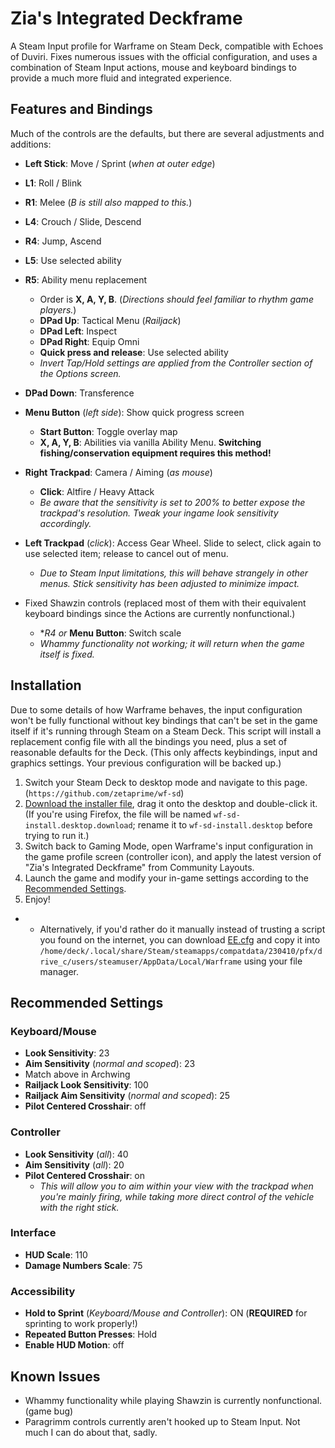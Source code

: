 # Zia's Integrated Deckframe
A Steam Input profile for Warframe on Steam Deck, compatible with Echoes of Duviri. Fixes numerous issues with the official configuration, and uses a combination of Steam Input actions, mouse and keyboard bindings to provide a much more fluid and integrated experience.

## Features and Bindings
Much of the controls are the defaults, but there are several adjustments and additions:
- **Left Stick**: Move / Sprint (*when at outer edge*)
- **L1**: Roll / Blink
- **R1**: Melee (*B is still also mapped to this.*)
- **L4**: Crouch / Slide, Descend
- **R4**: Jump, Ascend
- **L5**: Use selected ability
- **R5**: Ability menu replacement
  - Order is **X, A, Y, B**. (*Directions should feel familiar to rhythm game players.*)
  - **DPad Up**: Tactical Menu (*Railjack*)
  - **DPad Left**: Inspect
  - **DPad Right**: Equip Omni
  - **Quick press and release**: Use selected ability
  - *Invert Tap/Hold settings are applied from the Controller section of the Options screen.*
- **DPad Down**: Transference

- **Menu Button** (*left side*): Show quick progress screen
  - **Start Button**: Toggle overlay map
  - **X, A, Y, B**: Abilities via vanilla Ability Menu. **Switching fishing/conservation equipment requires this method!**

- **Right Trackpad**: Camera / Aiming (*as mouse*)
  - **Click**: Altfire / Heavy Attack
  - *Be aware that the sensitivity is set to 200% to better expose the trackpad's resolution. Tweak your ingame look sensitivity accordingly.*
- **Left Trackpad** (*click*): Access Gear Wheel. Slide to select, click again to use selected item; release to cancel out of menu.
  - *Due to Steam Input limitations, this will behave strangely in other menus. Stick sensitivity has been adjusted to minimize impact.*

- Fixed Shawzin controls (replaced most of them with their equivalent keyboard bindings since the Actions are currently nonfunctional.)
  - **R4* *or* **Menu Button**: Switch scale
  - *Whammy functionality not working; it will return when the game itself is fixed.*

## Installation
Due to some details of how Warframe behaves, the input configuration won't be fully functional without key bindings that can't be set in the game itself if it's running through Steam on a Steam Deck. This script will install a replacement config file with all the bindings you need, plus a set of reasonable defaults for the Deck. (This only affects keybindings, input and graphics settings. Your previous configuration will be backed up.)
1. Switch your Steam Deck to desktop mode and navigate to this page. (`https://github.com/zetaprime/wf-sd`)
1. [Download the installer file](https://github.com/zetaPRIME/wf-sd/releases/download/v1.0.0/wf-sd-install.desktop), drag it onto the desktop and double-click it. (If you're using Firefox, the file will be named `wf-sd-install.desktop.download`; rename it to `wf-sd-install.desktop` before trying to run it.)
1. Switch back to Gaming Mode, open Warframe's input configuration in the game profile screen (controller icon), and apply the latest version of "Zia's Integrated Deckframe" from Community Layouts.
1. Launch the game and modify your in-game settings according to the [Recommended Settings](#recommended-settings).
1. Enjoy!

- - Alternatively, if you'd rather do it manually instead of trusting a script you found on the internet, you can download [EE.cfg](https://raw.githubusercontent.com/zetaPRIME/wf-sd/main/EE.cfg) and copy it into `/home/deck/.local/share/Steam/steamapps/compatdata/230410/pfx/drive_c/users/steamuser/AppData/Local/Warframe` using your file manager.

## Recommended Settings
### Keyboard/Mouse
- **Look Sensitivity**: 23
- **Aim Sensitivity** (*normal and scoped*): 23
- Match above in Archwing
- **Railjack Look Sensitivity**: 100
- **Railjack Aim Sensitivity** (*normal and scoped*): 25
- **Pilot Centered Crosshair**: off

### Controller
- **Look Sensitivity** (*all*): 40
- **Aim Sensitivity** (*all*): 20
- **Pilot Centered Crosshair**: on
  - *This will allow you to aim within your view with the trackpad when you're mainly firing, while taking more direct control of the vehicle with the right stick.*

### Interface
- **HUD Scale**: 110
- **Damage Numbers Scale**: 75

### Accessibility
- **Hold to Sprint** (*Keyboard/Mouse and Controller*): ON (**REQUIRED** for sprinting to work properly!)
- **Repeated Button Presses**: Hold
- **Enable HUD Motion**: off

## Known Issues
- Whammy functionality while playing Shawzin is currently nonfunctional. (game bug)
- Paragrimm controls currently aren't hooked up to Steam Input. Not much I can do about that, sadly.
